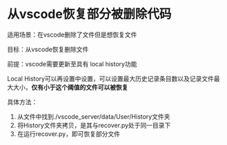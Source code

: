 # 从vscode恢复部分被删除代码
适用场景：在vscode删除了文件但是想恢复文件

目标：从vscode恢复删除文件

前提：vscode需要更新至具有 local history功能

Local History可以再设置中设置，可以设置最大历史记录条目数以及记录文件最大大小，**仅有小于这个阈值的文件可以被恢复**

具体方法：
1. 从文件中找到./vscode_server/data/User/History文件夹
2. 将History文件夹拷贝，是其与recover.py处于同一目录下
3. 在运行recover.py，即可恢复部分文件
